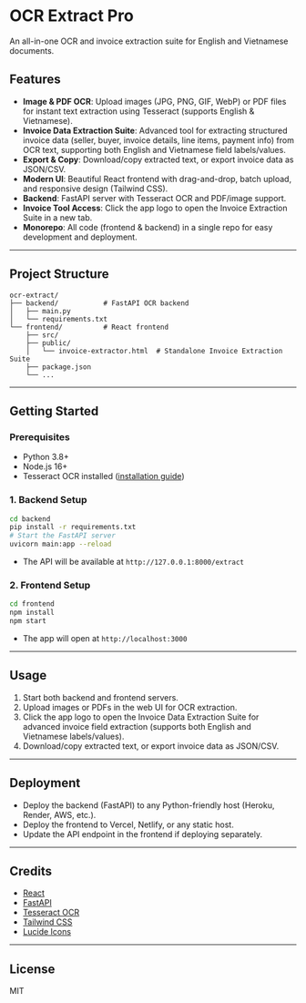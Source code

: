 
# OCR Extract Pro

An all-in-one OCR and invoice extraction suite for English and Vietnamese documents.

## Features

- **Image & PDF OCR**: Upload images (JPG, PNG, GIF, WebP) or PDF files for instant text extraction using Tesseract (supports English & Vietnamese).
- **Invoice Data Extraction Suite**: Advanced tool for extracting structured invoice data (seller, buyer, invoice details, line items, payment info) from OCR text, supporting both English and Vietnamese field labels/values.
- **Export & Copy**: Download/copy extracted text, or export invoice data as JSON/CSV.
- **Modern UI**: Beautiful React frontend with drag-and-drop, batch upload, and responsive design (Tailwind CSS).
- **Backend**: FastAPI server with Tesseract OCR and PDF/image support.
- **Invoice Tool Access**: Click the app logo to open the Invoice Extraction Suite in a new tab.
- **Monorepo**: All code (frontend & backend) in a single repo for easy development and deployment.

---

## Project Structure

```
ocr-extract/
├── backend/           # FastAPI OCR backend
│   ├── main.py
│   └── requirements.txt
└── frontend/          # React frontend
    ├── src/
    ├── public/
    │   └── invoice-extractor.html  # Standalone Invoice Extraction Suite
    ├── package.json
    └── ...
```

---

## Getting Started

### Prerequisites
- Python 3.8+
- Node.js 16+
- Tesseract OCR installed ([installation guide](https://github.com/tesseract-ocr/tesseract))

### 1. Backend Setup
```sh
cd backend
pip install -r requirements.txt
# Start the FastAPI server
uvicorn main:app --reload
```
- The API will be available at `http://127.0.0.1:8000/extract`

### 2. Frontend Setup
```sh
cd frontend
npm install
npm start
```
- The app will open at `http://localhost:3000`

---

## Usage

1. Start both backend and frontend servers.
2. Upload images or PDFs in the web UI for OCR extraction.
3. Click the app logo to open the Invoice Data Extraction Suite for advanced invoice field extraction (supports both English and Vietnamese labels/values).
4. Download/copy extracted text, or export invoice data as JSON/CSV.

---


## Deployment

- Deploy the backend (FastAPI) to any Python-friendly host (Heroku, Render, AWS, etc.).
- Deploy the frontend to Vercel, Netlify, or any static host.
- Update the API endpoint in the frontend if deploying separately.

---


## Credits
- [React](https://react.dev/)
- [FastAPI](https://fastapi.tiangolo.com/)
- [Tesseract OCR](https://github.com/tesseract-ocr/tesseract)
- [Tailwind CSS](https://tailwindcss.com/)
- [Lucide Icons](https://lucide.dev/)

---


## License
MIT
